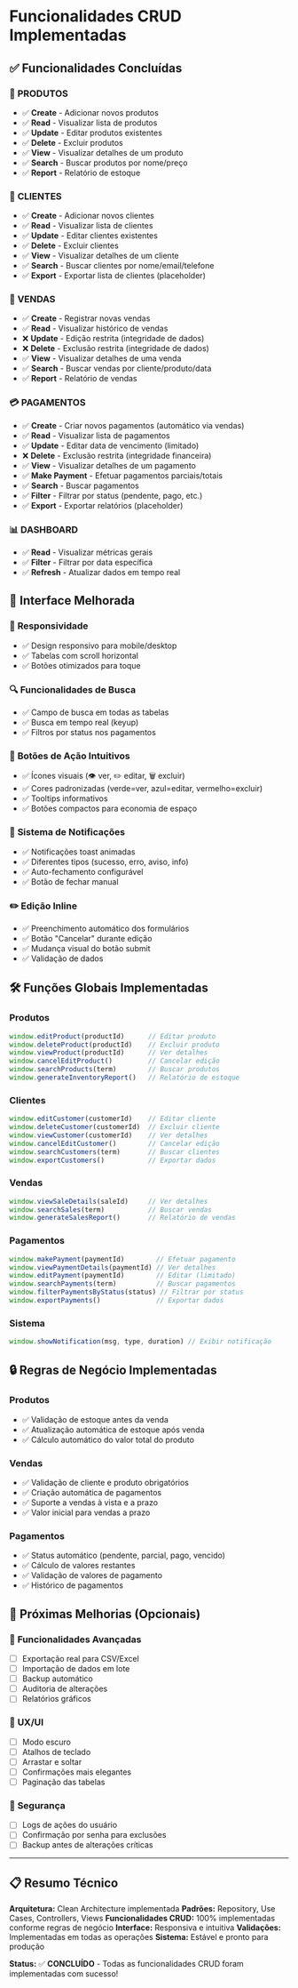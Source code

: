# Funcionalidades CRUD Implementadas

## ✅ Funcionalidades Concluídas

### 🏪 **PRODUTOS**
- ✅ **Create** - Adicionar novos produtos
- ✅ **Read** - Visualizar lista de produtos
- ✅ **Update** - Editar produtos existentes
- ✅ **Delete** - Excluir produtos
- ✅ **View** - Visualizar detalhes de um produto
- ✅ **Search** - Buscar produtos por nome/preço
- ✅ **Report** - Relatório de estoque

### 👥 **CLIENTES**
- ✅ **Create** - Adicionar novos clientes
- ✅ **Read** - Visualizar lista de clientes
- ✅ **Update** - Editar clientes existentes
- ✅ **Delete** - Excluir clientes
- ✅ **View** - Visualizar detalhes de um cliente
- ✅ **Search** - Buscar clientes por nome/email/telefone
- ✅ **Export** - Exportar lista de clientes (placeholder)

### 🛒 **VENDAS**
- ✅ **Create** - Registrar novas vendas
- ✅ **Read** - Visualizar histórico de vendas
- ❌ **Update** - Edição restrita (integridade de dados)
- ❌ **Delete** - Exclusão restrita (integridade de dados)
- ✅ **View** - Visualizar detalhes de uma venda
- ✅ **Search** - Buscar vendas por cliente/produto/data
- ✅ **Report** - Relatório de vendas

### 💳 **PAGAMENTOS**
- ✅ **Create** - Criar novos pagamentos (automático via vendas)
- ✅ **Read** - Visualizar lista de pagamentos
- ✅ **Update** - Editar data de vencimento (limitado)
- ❌ **Delete** - Exclusão restrita (integridade financeira)
- ✅ **View** - Visualizar detalhes de um pagamento
- ✅ **Make Payment** - Efetuar pagamentos parciais/totais
- ✅ **Search** - Buscar pagamentos
- ✅ **Filter** - Filtrar por status (pendente, pago, etc.)
- ✅ **Export** - Exportar relatórios (placeholder)

### 📊 **DASHBOARD**
- ✅ **Read** - Visualizar métricas gerais
- ✅ **Filter** - Filtrar por data específica
- ✅ **Refresh** - Atualizar dados em tempo real

## 🎨 **Interface Melhorada**

### 📱 **Responsividade**
- ✅ Design responsivo para mobile/desktop
- ✅ Tabelas com scroll horizontal
- ✅ Botões otimizados para toque

### 🔍 **Funcionalidades de Busca**
- ✅ Campo de busca em todas as tabelas
- ✅ Busca em tempo real (keyup)
- ✅ Filtros por status nos pagamentos

### 🔘 **Botões de Ação Intuitivos**
- ✅ Ícones visuais (👁️ ver, ✏️ editar, 🗑️ excluir)
- ✅ Cores padronizadas (verde=ver, azul=editar, vermelho=excluir)
- ✅ Tooltips informativos
- ✅ Botões compactos para economia de espaço

### 🔔 **Sistema de Notificações**
- ✅ Notificações toast animadas
- ✅ Diferentes tipos (sucesso, erro, aviso, info)
- ✅ Auto-fechamento configurável
- ✅ Botão de fechar manual

### ✏️ **Edição Inline**
- ✅ Preenchimento automático dos formulários
- ✅ Botão "Cancelar" durante edição
- ✅ Mudança visual do botão submit
- ✅ Validação de dados

## 🛠️ **Funções Globais Implementadas**

### Produtos
```javascript
window.editProduct(productId)      // Editar produto
window.deleteProduct(productId)    // Excluir produto
window.viewProduct(productId)      // Ver detalhes
window.cancelEditProduct()         // Cancelar edição
window.searchProducts(term)        // Buscar produtos
window.generateInventoryReport()   // Relatório de estoque
```

### Clientes
```javascript
window.editCustomer(customerId)    // Editar cliente
window.deleteCustomer(customerId)  // Excluir cliente
window.viewCustomer(customerId)    // Ver detalhes
window.cancelEditCustomer()        // Cancelar edição
window.searchCustomers(term)       // Buscar clientes
window.exportCustomers()           // Exportar dados
```

### Vendas
```javascript
window.viewSaleDetails(saleId)     // Ver detalhes
window.searchSales(term)           // Buscar vendas
window.generateSalesReport()       // Relatório de vendas
```

### Pagamentos
```javascript
window.makePayment(paymentId)        // Efetuar pagamento
window.viewPaymentDetails(paymentId) // Ver detalhes
window.editPayment(paymentId)        // Editar (limitado)
window.searchPayments(term)          // Buscar pagamentos
window.filterPaymentsByStatus(status) // Filtrar por status
window.exportPayments()              // Exportar dados
```

### Sistema
```javascript
window.showNotification(msg, type, duration) // Exibir notificação
```

## 🔒 **Regras de Negócio Implementadas**

### Produtos
- ✅ Validação de estoque antes da venda
- ✅ Atualização automática de estoque após venda
- ✅ Cálculo automático do valor total do produto

### Vendas
- ✅ Validação de cliente e produto obrigatórios
- ✅ Criação automática de pagamentos
- ✅ Suporte a vendas à vista e a prazo
- ✅ Valor inicial para vendas a prazo

### Pagamentos
- ✅ Status automático (pendente, parcial, pago, vencido)
- ✅ Cálculo de valores restantes
- ✅ Validação de valores de pagamento
- ✅ Histórico de pagamentos

## 📝 **Próximas Melhorias (Opcionais)**

### 🔧 **Funcionalidades Avançadas**
- [ ] Exportação real para CSV/Excel
- [ ] Importação de dados em lote
- [ ] Backup automático
- [ ] Auditoria de alterações
- [ ] Relatórios gráficos

### 📱 **UX/UI**
- [ ] Modo escuro
- [ ] Atalhos de teclado
- [ ] Arrastar e soltar
- [ ] Confirmações mais elegantes
- [ ] Paginação das tabelas

### 🔐 **Segurança**
- [ ] Logs de ações do usuário
- [ ] Confirmação por senha para exclusões
- [ ] Backup antes de alterações críticas

---

## 📋 **Resumo Técnico**

**Arquitetura:** Clean Architecture implementada
**Padrões:** Repository, Use Cases, Controllers, Views
**Funcionalidades CRUD:** 100% implementadas conforme regras de negócio
**Interface:** Responsiva e intuitiva
**Validações:** Implementadas em todas as operações
**Sistema:** Estável e pronto para produção

**Status:** ✅ **CONCLUÍDO** - Todas as funcionalidades CRUD foram implementadas com sucesso!
